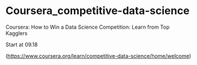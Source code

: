 # Coursera_competitive-data-science
Coursera:   How to Win a Data Science Competition: Learn from Top Kagglers 

Start at 09.18

(https://www.coursera.org/learn/competitive-data-science/home/welcome)
